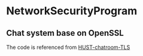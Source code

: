 # NetworkSecurityProgram
## Chat system base on OpenSSL
The code is referenced from [HUST-chatroom-TLS](https://github.com/6QHTSKHUST-chatroom-TLS)